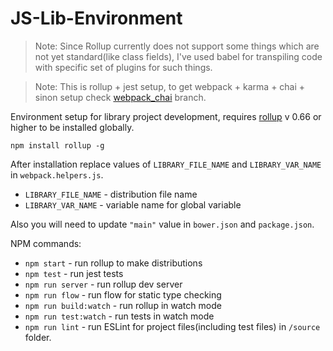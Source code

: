 # JS-Lib-Environment

> Note: Since Rollup currently does not support some things which are not yet standard(like class fields),
> I've used babel for transpiling code with specific set of plugins for such things.

> Note: This is rollup + jest setup, to get webpack + karma + chai + sinon setup check [webpack_chai](https://github.com/burdiuz/js-lib-project-environment/tree/webpack_chai) branch.

Environment setup for library project development, requires [rollup](https://rollupjs.org/guide/en)  v 0.66 or higher to be installed globally.
```
npm install rollup -g
```
After installation replace values of `LIBRARY_FILE_NAME` and `LIBRARY_VAR_NAME` in `webpack.helpers.js`.
* `LIBRARY_FILE_NAME` - distribution file name
* `LIBRARY_VAR_NAME` - variable name for global variable

Also you will need to update `"main"` value in `bower.json` and `package.json`.

NPM commands:
* `npm start` - run rollup to make distributions
* `npm test` - run jest tests
* `npm run server` - run rollup dev server
* `npm run flow` - run flow for static type checking
* `npm run build:watch` - run rollup in watch mode
* `npm run test:watch` - run tests in watch mode
* `npm run lint` - run ESLint for project files(including test files) in `/source` folder.
